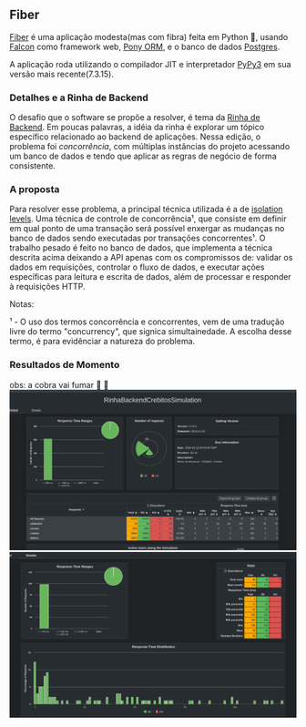 ## Fiber
[Fiber](https://github.com/mvellasco/fiber) é uma aplicação modesta(mas com fibra) feita em Python :snake:, usando [Falcon](https://falconframework.org/) como framework web, [Pony ORM](https://ponyorm.org/), e o banco de dados [Postgres](https://www.postgresql.org/).

A aplicação roda utilizando o compilador JIT e interpretador [PyPy3](https://doc.pypy.org/en/latest/index.html) em sua versão mais recente(7.3.15).

### Detalhes e a Rinha de Backend
O desafio que o software se propõe a resolver, é tema da [Rinha de Backend](https://github.com/mvellasco/rinha-de-backend-2024-q1/tree/mvellasco-fiber-rinha). Em poucas palavras, a idéia da rinha é explorar um tópico específico relacionado ao backend de aplicações. Nessa edição, o problema foi *concorrência*, com múltiplas instâncias do projeto acessando um banco de dados e tendo que aplicar as regras de negócio de forma consistente.

### A proposta
Para resolver esse problema, a principal técnica utilizada é a de [isolation levels](http://en.wikipedia.org/wiki/Isolation_(database_systems)). Uma técnica de controle de concorrência¹, que consiste em definir em qual ponto de uma transação será possível enxergar as mudanças no banco de dados sendo executadas por transações concorrentes¹. O trabalho pesado é feito no banco de dados, que implementa a técnica descrita acima deixando a API apenas com os compromissos de: validar os dados em requisições, controlar o fluxo de dados, e executar ações específicas para leitura e escrita de dados, além de processar e responder à requisições HTTP.


Notas:

¹ - O uso dos termos concorrência e concorrentes, vem de uma tradução livre do termo "concurrency", que signica simultainedade. A escolha desse termo, é para evidênciar a natureza do problema. 

### Resultados de Momento
obs: a cobra vai fumar :snake: :smoking:
![resultados-graficos](results/11-02-2024.png)
![resultados-graficos](results/11-02-2024-response-times.png)
